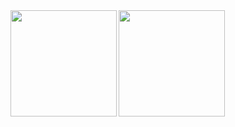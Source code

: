 <a href="https://github.com/00K0DA">
  <img align="left" height="170px" src="https://github-readme-stats.vercel.app/api?username=00K0DA&count_private=true&show_icons=true&theme=dracula" />
</a>
<a href="https://github.com/00K0DA">
  <img align="left" height="170px" src="https://github-readme-stats.vercel.app/api/top-langs/?username=00K0DA&layout=compact&theme=dracula" />
</a>

<!--
**00K0DA/00K0DA** is a ✨ _special_ ✨ repository because its `README.md` (this file) appears on your GitHub profile.

Here are some ideas to get you started:

- 🔭 I’m currently working on ...
- 🌱 I’m currently learning ...
- 👯 I’m looking to collaborate on ...
- 🤔 I’m looking for help with ...
- 💬 Ask me about ...
- 📫 How to reach me: ...
- 😄 Pronouns: ...
- ⚡ Fun fact: ...
-->
